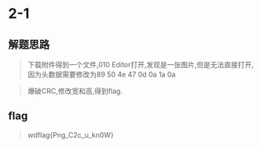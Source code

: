 # 2-1

## 解题思路

> 下载附件得到一个文件,010 Editor打开,发现是一张图片,但是无法直接打开,因为头数据需要修改为89 50 4e 47 0d 0a 1a 0a

> 爆破CRC,修改宽和高,得到flag.

## flag

> wdflag{Png_C2c_u_kn0W}
